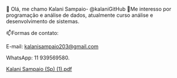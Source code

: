 👋 Olá, me chamo Kalani Sampaio- @kalaniGitHub
👀Me interesso por programação e análise de dados, atualmente curso análise e desenvolvimento de sistemas.


📫Formas de contato:

E-mail: kalanisampaio203@gmail.com

WhatsApp: 11 939569580.

[Kalani Sampaio (Sp) (1).pdf](https://github.com/kalaniGitHub/kalaniGitHub/files/12911790/Kalani.Sampaio.Sp.1.pdf)

